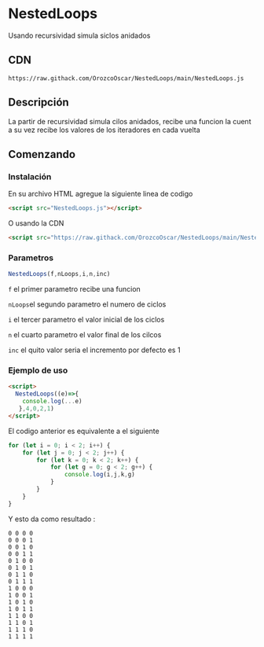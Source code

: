 # NestedLoops
Usando recursividad simula siclos anidados

## CDN
```
https://raw.githack.com/OrozcoOscar/NestedLoops/main/NestedLoops.js
```
## Descripción
La partir de recursividad simula cilos anidados, recibe una funcion la cuent a su vez recibe los valores de los iteradores en cada vuelta

## Comenzando

### Instalación
En su archivo HTML agregue la siguiente linea de codigo
```html
<script src="NestedLoops.js"></script>
```
O usando la CDN
```html
<script src="https://raw.githack.com/OrozcoOscar/NestedLoops/main/NestedLoops.js"></script>
```
### Parametros
```js
NestedLoops(f,nLoops,i,n,inc)
```
`f` el primer parametro recibe una funcion 

`nLoops`el segundo parametro el numero de ciclos 

`i` el tercer parametro el valor inicial de los ciclos

`n` el cuarto parametro el valor final de los cilcos

`inc` el quito valor seria el incremento por defecto es 1

### Ejemplo de uso
```html
<script>
  NestedLoops((e)=>{
    console.log(...e)
   },4,0,2,1)
</script>
```
El codigo anterior es equivalente a el siguiente
```js
for (let i = 0; i < 2; i++) {
    for (let j = 0; j < 2; j++) {
        for (let k = 0; k < 2; k++) {
            for (let g = 0; g < 2; g++) {
                console.log(i,j,k,g)
            }
        }
    }
}
```
Y esto da como resultado :
```
0 0 0 0
0 0 0 1
0 0 1 0
0 0 1 1
0 1 0 0
0 1 0 1
0 1 1 0
0 1 1 1
1 0 0 0
1 0 0 1
1 0 1 0
1 0 1 1
1 1 0 0
1 1 0 1
1 1 1 0
1 1 1 1
```




